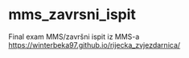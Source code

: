 # mms_zavrsni_ispit
Final exam MMS/završni ispit iz MMS-a
<br>
https://winterbeka97.github.io/rijecka_zvjezdarnica/
